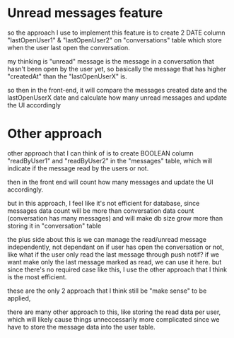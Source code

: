 # Unread messages feature

so the approach I use to implement this feature is to create 2 DATE column "lastOpenUser1" & "lastOpenUser2" on "conversations" table which store when the user last open the conversation.

my thinking is "unread" message is the message in a conversation that hasn't been open by the user yet, so basically the message that has higher "createdAt" than the "lastOpenUserX" is.

so then in the front-end, it will compare the messages created date and the lastOpenUserX date and calculate how many unread messages and update the UI accordingly

# Other approach

other approach that I can think of is to create BOOLEAN column "readByUser1" and "readByUser2" in the "messages" table, which will indicate if the message read by the users or not.

then in the front end will count how many messages and update the UI accordingly.

but in this approach, I feel like it's not efficient for database, since messages data count will be more than conversation data count (conversation has many messages) and will make db size grow more than storing it in "conversation" table

the plus side about this is we can manage the read/unread message independently, not dependant on if user has open the conversation or not, like what if the user only read the last message through push notif? if we want make only the last message marked as read, we can use it here. but since there's no required case like this, I use the other approach that I think is the most efficient.

these are the only 2 approach that I think still be "make sense" to be applied,

there are many other approach to this, like storing the read data per user, which will likely cause things unneccessarily more complicated since we have to store the message data into the user table.